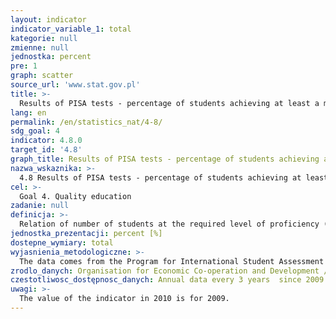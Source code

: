 ```yaml
---
layout: indicator
indicator_variable_1: total
kategorie: null
zmienne: null
jednostka: percent
pre: 1
graph: scatter
source_url: 'www.stat.gov.pl'
title: >-
  Results of PISA tests - percentage of students achieving at least a minimum proficiency level in mathematics
lang: en
permalink: /en/statistics_nat/4-8/
sdg_goal: 4
indicator: 4.8.0
target_id: '4.8'
graph_title: Results of PISA tests - percentage of students achieving at least a minimum proficiency level in mathematics
nazwa_wskaznika: >-
  4.8 Results of PISA tests - percentage of students achieving at least a minimum proficiency level in mathematics
cel: >-
  Goal 4. Quality education
zadanie: null
definicja: >-
  Relation of number of students at the required level of proficiency (minimum level 2) in mathematics to the number of students covered by the study.
jednostka_prezentacji: percent [%]
dostepne_wymiary: total
wyjasnienia_metodologiczne: >-
  The data comes from the Program for International Student Assessment (PISA).Programme for International Student Assessment – PISA is internationally coordinated by the Organisation for Economic Co-operation and Development (OECD) and in Poland by the Ministry of National Education. The aim of the programme is to verify the practical application of knowledge acquired in school and outside the school. The survey (representative) is carried out in randomly selected schools, and its results are generalized to the entire population. The success of the survey depends on the participation of all sampled schools and students. PISA standards only allow a small-scale denial.PISA tests students skills in three subject areas: Reading and Interpretation, Mathematics and Scientific literacy. The survey is carried out every three years, since 2000. In each of the subsequent surveys, a particular emphasis is put on the examination of one area, which takes half of the time provided for the student to solve the entire set of tasks.PISA tests (developed by an international consortium, with the cooperation of the countries participating in the project) are different from typical school activities, and on the basis of the results, the level of student skills is estimated. The best students reach level 5 or 6 (tasks with a relatively high degree of difficulty), while results below level 2 - a minimum level of competence - indicate very basic skills, which means an higher risk of not coping with education and adult life.PISA is one of the most important and the biggest educational surveys, which aims to provide objective and internationally comparable data on the same year students skills.
zrodlo_danych: Organisation for Economic Co-operation and Development / Ministry of Education
czestotliwosc_dostępnosc_danych: Annual data every 3 years  since 2009
uwagi: >-
  The value of the indicator in 2010 is for 2009.
---
```

